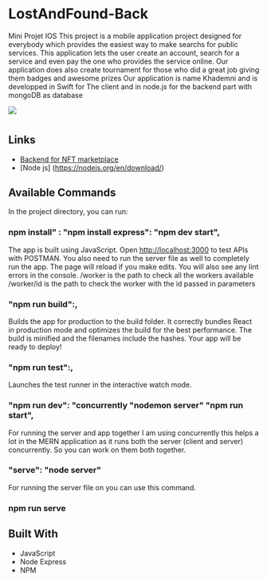 # LostAndFound-Back
Mini Projet IOS
This project is a mobile application project designed for everybody which provides the easiest way to make searchs for public services.
This application lets the user create an account, search for a service and even pay the one who provides the service online. Our application does also create tournament for those who did a great job giving them badges and awesome prizes
Our application is name Khademni and is developped in Swift for The client and in node.js for the backend part with mongoDB as database  

<img src="https://upload.wikimedia.org/wikipedia/commons/thumb/d/d9/Node.js_logo.svg/320px-Node.js_logo.svg.png">


<h1 align="center"><project-name></h1>

<p align="center"><project-description></p>

## Links

- [Backend for NFT marketplace](https://github.com/mohamedmmc/LostAndFound-Back)
- [Node js] (https://nodejs.org/en/download/)

## Available Commands

In the project directory, you can run:

### npm install" : "npm install express": "npm dev start",

The app is built using JavaScript. Open [http://localhost:3000](http://localhost:3000) to test APIs with POSTMAN. You also need to run the server file as well to completely run the app. The page will reload if you make edits.
You will also see any lint errors in the console.
/worker is the path to check all the workers available 
/worker/id is the path to check the worker with the id passed in parameters 
### "npm run build":,

Builds the app for production to the build folder. It correctly bundles React in production mode and optimizes the build for the best performance. The build is minified and the filenames include the hashes. Your app will be ready to deploy!

### "npm run test":,

Launches the test runner in the interactive watch mode.

### "npm run dev": "concurrently "nodemon server" "npm run start",

For running the server and app together I am using concurrently this helps a lot in the MERN application as it runs both the server (client and server) concurrently. So you can work on them both together.

### "serve": "node server"

For running the server file on you can use this command.

### npm run serve

## Built With

- JavaScript
- Node Express
- NPM
